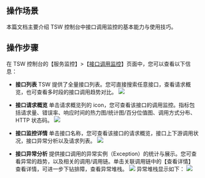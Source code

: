 ## 操作场景
本篇文档主要介绍 TSW 控制台中接口调用监控的基本能力与使用技巧。

## 操作步骤
在 TSW 控制台的【服务监控】>【[接口调用监控](https://console.cloud.tencent.com/tsw/api)】页面中，您可以查看以下信息：
- **接口列表**
TSW 提供了全量接口列表。您可直接搜索任意接口，查看请求概览，也可查看多时段的接口调用趋势对比。
![](https://main.qcloudimg.com/raw/365bc4296f14c019c76bff4dba64d486.png)

- **接口请求概览**
单击请求概览列的 icon，您可查看该接口的调用监控。指标包括请求量、错误率、响应时间的热力图/统计图/百分位值图、调用方式分布、HTTP 状态码。
![](https://main.qcloudimg.com/raw/82d4ef308844c708989ffe6721d94fda.png)

- **接口监控详情**
单击接口名称，您可查看该接口的请求概览，接口上下游调用状况，接口异常分析以及请求列表。
![](https://main.qcloudimg.com/raw/6283197b2e0f29f1aba8cc1d61081790.png)

- **接口异常分析**
提供接口调用的异常实例（Exception）的统计与展示。您可查看异常的趋势，以及相关的调用/调用链。单击关联调用链中的【查看详情】查看详情，可进一步下钻排障，查看异常堆栈。
![](https://main.qcloudimg.com/raw/66c501ea8493920c79e46d8a52b4e233.png)
异常堆栈显示如下：
![](https://main.qcloudimg.com/raw/4d8118b504a56d69aad8639f0cc837bf.png)
